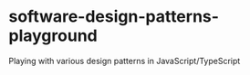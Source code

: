 # software-design-patterns-playground
Playing with various design patterns in JavaScript/TypeScript
